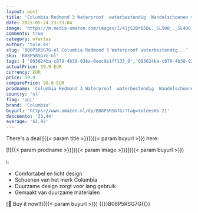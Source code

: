 ```yaml
---
layout: post
title: 'Columbia Redmond 3 Waterproof  waterbestendig  Wandelschoenen voor Dames  Grijs  Ti Titanium/Red Onion   39.5 EU'
date: 2025-05-24 23:33:04
image: 'https://m.media-amazon.com/images/I/41jS2BrB5DL._SL500_._SL400_.jpg'
comments: true
category: ofertas
author: 'tole.es'
slug: 'B08P5RSG7G-nl Columbia Redmond 3 Waterproof waterbestendig...'
sku: 'B08P5RSG7G-nl'
tags: [ '093624ba-c879-4b38-938a-0eec9e1ff133_0','093624ba-c879-4b38-938a-0eec9e1ff133_3601','Arborist Merchandising Root','Damesmode','Damesschoenen','Kleding, schoenen & sieraden','Kleding, schoenen en sieraden','New Arrivals','Self Service','Special Features Stores','Trainings- & outdoorschoenen dames','Trekking- & hikingschoeisel dames','Wandelschoenen dames','columbia','🇳🇱', ]
actualPrice: 59.9 EUR
currency: EUR
price: 59.9
comparePrice: 90.0 EUR
prodname: 'Columbia Redmond 3 Waterproof  waterbestendig  Wandelschoenen voor Dames  Grijs  Ti Titanium/Red Onion   39.5 EU'
country: 'nl'
flag: '🇳🇱'
brand: 'Columbia'
buyurl: 'https://www.amazon.nl/dp/B08P5RSG7G/?tag=tolees0b-21'
descuento: '33.44'
average: '61.92'
---
```


There's a deal [{{< param title >}}]({{< param buyurl >}})  here:

[![{{< param prodname >}}]({{< param image >}})]({{< param buyurl >}})

ℹ️:

- Comfortabel en licht design
- Schoenen van het merk Columbia
- Duurzame design zorgt voor lang gebruik
- Gemaakt van duurzame materialen

[🛒 Buy it now!!]({{< param buyurl >}})
{{<world>}}B08P5RSG7G{{</world>}}
